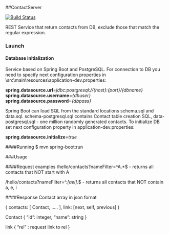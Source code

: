 ##ContactServer

[![Build Status](https://travis-ci.org/itache/ContactServer.svg?branch=master)](https://travis-ci.org/itache/ContactServer)</br>

REST Service that return contacts from DB, exclude those that match the regular expression.

### Launch

#### Database initialization
Service based on Spring Boot and PostgreSQL. For connection to DB you need to specify next configuration properties in \src\main\resources\application-dev.properties:

**spring.datasource.url**=_jdbc:postgresql://{host}:{port}/{dbname}_    
**spring.datasource.username**=_{dbuser}_    
**spring.datasource.password**=_{dbpass}_ 

Spring Boot can load SQL from the standard locations schema.sql and data.sql. 
schema-postgresql.sql contains Contact table creation SQL, data-postgresql.sql - one million randomly generated contacts.
To initialize DB set next configuration property in application-dev.properties:

**spring.datasource.initialize**=_true_ 

####Running
$ mvn spring-boot:run

###Usage

####Request examples
/hello/contacts?nameFilter=^A.*$ - returns all contacts that NOT start with A

/hello/contacts?nameFilter=^.*[aei].*$ - returns all contacts that NOT contain a, e, i

####Response
Contact array in json fornat

{
	contacts: [ Contact, ..... ],
	link: [next, self, previous]
}


Contact
{
	“id”: integer,
 	“name”: string
}

link
{
	“rel” : request link to rel
}

